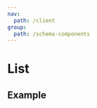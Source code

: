 ```yaml
---
nav:
  path: /client
group:
  path: /schema-components
---
```


# List

## Example

<code src="./demos/demo1.tsx" />
